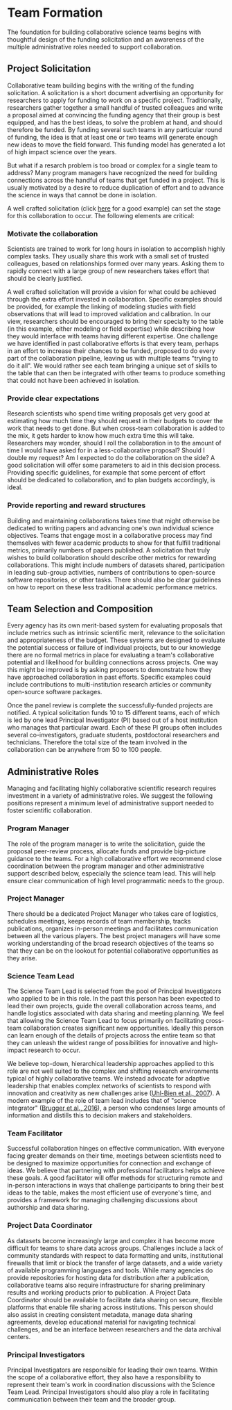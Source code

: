 # Team Formation

The foundation for building collaborative science teams begins with thoughtful design of the funding solicitation and an awareness of the multiple administrative roles needed to support collaboration. 

## Project Solicitation

Collaborative team building begins with the writing of the funding solicitation. A solicitation is a short document advertising an opportunity for researchers to apply for funding to work on a specific project. Traditionally, researchers gather together a small handful of trusted colleagues and write a proposal aimed at convincing the funding agency that their group is best equipped, and has the best ideas, to solve the problem at hand, and should therefore be funded. By funding several such teams in any particular round of funding, the idea is that at least one or two teams will generate enough new ideas to move the field forward. This funding model has generated a lot of high impact science over the years.

But what if a resarch problem is too broad or complex for a single team to address? Many program managers have recognized the need for building connections across the handful of teams that get funded in a project. This is usually motivated by a desire to reduce duplication of effort and to advance the science in ways that cannot be done in isolation. 

A well crafted solicitation (click [here](https://nspires.nasaprs.com/external/viewrepositorydocument/cmdocumentid=667142/solicitationId=%7B7135C126-14E7-AB73-B612-4E67C4B0FA30%7D/viewSolicitationDocument=1/A.40%20High%20Mountain%20Asia%20POC%20change.pdf) for a good example) can set the stage for this collaboration to occur. The following elements are critical:

### Motivate the collaboration

Scientists are trained to work for long hours in isolation to accomplish highly complex tasks. They usually share this work with a small set of trusted colleagues, based on relationships formed over many years. Asking them to rapidly connect with a large group of new researchers takes effort that should be clearly justified. 

A well crafted solicitation will provide a vision for what could be achieved through the extra effort invested in collaboration. Specific examples should be provided, for example the linking of modeling studies with field observations that will lead to improved validation and calibration. In our view, researchers should be encouraged to bring their specialty to the table (in this example, either modeling or field expertise) while describing how they would interface with teams having different expertise. One challenge we have identified in past collaborative efforts is that every team, perhaps in an effort to increase their chances to be funded, proposed to do every part of the collaboration pipeline, leaving us with multiple teams "trying to do it all". We would rather see each team bringing a unique set of skills to the table that can then be integrated with other teams to produce something that could not have been achieved in isolation.

### Provide clear expectations 

Research scientists who spend time writing proposals get very good at estimating how much time they should request in their budgets to cover the work that needs to get done. But when cross-team collaboration is added to the mix, it gets harder to know how much extra time this will take. Researchers may wonder, should I roll the collaboration in to the amount of time I would have asked for in a less-collaborative proposal? Should I double my request? Am I expected to do the collaboration on the side? A good solicitation will offer some parameters to aid in this decision process. Providing specific guidelines, for example that some percent of effort should be dedicated to collaboration, and to plan budgets accordingly, is ideal. 

### Provide reporting and reward structures

Building and maintaining collaborations takes time that might otherwise be dedicated to writing papers and advancing one's own individual science objectives. Teams that engage most in a collaborative process may find themselves with fewer academic products to show for that fulfill traditional metrics, primarily numbers of papers published. A solicitation that truly wishes to build collaboration should describe other metrics for rewarding collaborations. This might include numbers of datasets shared, participation in leading sub-group activities, numbers of contributions to open-source software repositories, or other tasks. There should also be clear guidelines on how to report on these less traditional academic performance metrics.

## Team Selection and Composition

Every agency has its own merit-based system for evaluating proposals that include metrics such as intrinsic scientific merit, relevance to the solicitation and appropriateness of the budget. These systems are designed to evaluate the potential success or failure of individual projects, but to our knowledge there are no formal metrics in place for evaluating a team's collaborative potential and likelihood for building connections across projects. One way this might be improved is by asking proposers to demonstrate how they have approached collaboration in past efforts. Specific examples could include contributions to multi-institution research articles or community open-source software packages.

Once the panel review is complete the successfully-funded projects are notified. A typical solicitation funds 10 to 15 different teams, each of which is led by one lead Principal Investigator (PI) based out of a host institution who manages that particular award. Each of these PI groups often includes several co-investigators, graduate students, postdoctoral researchers and technicians. Therefore the total size of the team involved in the collaboration can be anywhere from 50 to 100 people. 

## Administrative Roles

Managing and facilitating highly collaborative scientific research requires investment in a variety of administrative roles. We suggest the following positions represent a minimum level of administrative support needed to foster scientific collaboration.

### Program Manager

The role of the program manager is to write the solicitation, guide the proposal peer-review process, allocate funds and provide big-picture guidance to the teams. For a high collaborative effort we recommend close coordination between the program manager and other administrative support described below, especially the science team lead. This will help ensure clear communication of high level programmatic needs to the group. 

### Project Manager

There should be a dedicated Project Manager who takes care of logistics, schedules meetings, keeps records of team membership, tracks publications, organizes in-person meetings and facilitates communication between all the various players. The best project managers will have some working understanding of the broad research objectives of the teams so that they can be on the lookout for potential collaborative opportunities as they arise.

### Science Team Lead

The Science Team Lead is selected from the pool of Principal Investigators who applied to be in this role. In the past this person has been expected to lead their own projects, guide the overall collaboration across teams, and handle logistics associated with data sharing and meeting planning. We feel that allowing the Science Team Lead to focus primarily on facilitating cross-team collaboration creates significant new opportunities. Ideally this person can learn enough of the details of projects across the entire team so that they can unleash the widest range of possibilities for innovative and high-impact research to occur.

We believe top-down, hierarchical leadership approaches applied to this role are not well suited to the complex and shifting research environments typical of highly collaborative teams. We instead advocate for adaptive leadership that enables complex networks of scientists to respond with innovation and creativity as new challenges arise ([Uhl-Bien et al., 2007](https://www.sciencedirect.com/science/article/pii/S1048984307000689)). A modern example of the role of team lead includes that of "science integrator" ([Brugger et al., 2016](https://journals.ametsoc.org/doi/10.1175/BAMS-D-14-00289.1)), a person who condenses large amounts of information and distills this to decision makers and stakeholders. 

### Team Facilitator

Successful collaboration hinges on effective communication. With everyone facing greater demands on their time, meetings between scientists need to be designed to maximize opportunities for connection and exchange of ideas. We believe that partnering with professional facilitators helps achieve these goals. A good facilitator will offer methods for structuring remote and in-person interactions in ways that challenge participants to bring their best ideas to the table, makes the most efficient use of everyone's time, and provides a framework for managing challenging discussions about authorship and data sharing.

### Project Data Coordinator

As datasets become increasingly large and complex it has become more difficult for teams to share data across groups. Challenges include a lack of community standards with respect to data formatting and units, institutional firewalls that limit or block the transfer of large datasets, and a wide variety of available programming languages and tools. While many agencies do provide repositories for hosting data for distribution after a publication, collaborative teams also require infrastructure for sharing preliminary results and working products prior to publication. A Project Data Coordinator should be available to facilitate data sharing on secure, flexible platforms that enable file sharing across institutions. This person should also assist in creating consistent metadata, manage data sharing agreements, develop educational material for navigating technical challenges, and be an interface between researchers and the data archival centers.

### Principal Investigators

Principal Investigators are responsible for leading their own teams. Within the scope of a collaborative effort, they also have a responsibility to represent their team's work in coordination discussions with the Science Team Lead. Principal Investigators should also play a role in facilitating communication between their team and the broader group. 
